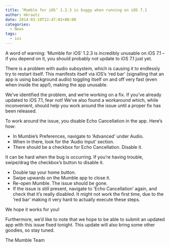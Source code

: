 ```yaml
---
title: ‘Mumble for iOS’ 1.2.3 is buggy when running on iOS 7.1
author: mkrautz
date: 2014-03-10T22:47:03+00:00
categories:
  - News
tags:
  - ios
---
```


A word of warning: &#8216;Mumble for iOS&#8217; 1.2.3 is incredibly unusable on iOS 7.1 &#8211; if you depend on it, you
should probably not update to iOS 7.1 just yet.

There is a problem with audio subsystem, which is causing it to endlessly try to restart itself. This manifests itself
via iOS&#8217;s &#8216;red bar&#8217; (signalling that an app is using background audio) toggling itself on and off very
fast (even when inside the app!), making the app unusable.

We&#8217;ve identified the problem, and we&#8217;re working on a fix. If you&#8217;ve already updated to iOS 7.1, fear
not! We&#8217;ve also found a workaround which, while inconvenient, should help you work around the issue until a proper
fix has been released.

<!--more-->

To work around the issue, you disable Echo Cancellation in the app. Here&#8217;s how:

- In Mumble&#8217;s Preferences, navigate to &#8216;Advanced&#8217; under Audio.
- When in there, look for the &#8216;Audio Input&#8217; section.
- There should be a checkbox for Echo Cancellation. Disable it.

It can be hard when the bug is occurring. If you&#8217;re having trouble, swipe/drag the checkbox&#8217;s button to
disable it.

- Double tap your home button.
- Swipe upwards on the Mumble app to close it.
- Re-open Mumble. The issue should be gone.
- If the issue is still present, navigate to &#8216;Echo Cancellation&#8217; again, and check that it&#8217;s really
  disabled. It might not work the first time, due to the &#8216;red bar&#8217; making it very hard to actually execute
  these steps.

We hope it works for you!

Furthermore, we&#8217;d like to note that we hope to be able to submit an updated app with this issue fixed tonight.﻿
This update will also bring some other goodies, so stay tuned.

The Mumble Team
